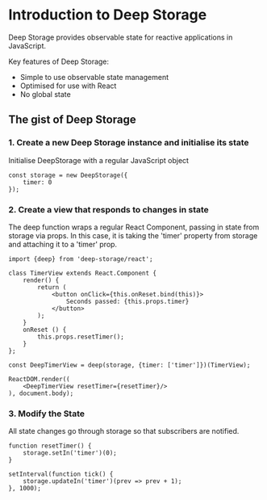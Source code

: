 # Introduction to Deep Storage

Deep Storage provides observable state for reactive applications in JavaScript.

Key features of Deep Storage:

* Simple to use observable state management
* Optimised for use with React
* No global state

## The gist of Deep Storage

### 1. Create a new Deep Storage instance and initialise its state

Initialise DeepStorage with a regular JavaScript object

```
const storage = new DeepStorage({
    timer: 0
});
```

### 2. Create a view that responds to changes in state

The deep function wraps a regular React Component, passing in state from storage via props. In this case, it is taking the 'timer' property from storage and attaching it to a 'timer' prop. 

```
import {deep} from 'deep-storage/react';

class TimerView extends React.Component {
    render() {
        return (
            <button onClick={this.onReset.bind(this)}>
                Seconds passed: {this.props.timer}
            </button>
        );
    }
    onReset () {
        this.props.resetTimer();
    }
};

const DeepTimerView = deep(storage, {timer: ['timer']})(TimerView);

ReactDOM.render((
    <DeepTimerView resetTimer={resetTimer}/>
), document.body);
```

### 3. Modify the State

All state changes go through storage so that subscribers are notified.

```
function resetTimer() {
    storage.setIn('timer')(0);
}

setInterval(function tick() {
    storage.updateIn('timer')(prev => prev + 1);
}, 1000);
```



